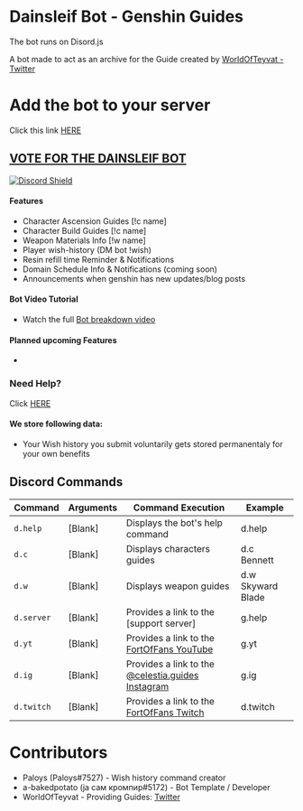 # Dainsleif Bot - Genshin Guides

The bot runs on Disord.js 

A bot made to act as an archive for the Guide created by [WorldOfTeyvat - Twitter](https://twitter.com/WorldOfTeyvat)

# Add the bot to your server

Click this link [HERE](https://discord.com/api/oauth2/authorize?client_id=872528910301163551&permissions=8&scope=bot%20applications.commands)

## [VOTE FOR THE DAINSLEIF BOT](https://top.gg/bot/872528910301163551/vote)

[![Discord Shield](https://discord.com/api/guilds/847884308353122396/widget.png?style=shield)](https://discord.gg/worldofteyvat)

#### Features

- Character Ascension Guides [!c name]
- Character Build Guides [!c name]
- Weapon Materials Info [!w name]
- Player wish-history (DM bot !wish)
- Resin refill time Reminder & Notifications
- Domain Schedule Info & Notifications (coming soon)
- Announcements when genshin has new updates/blog posts


#### Bot Video Tutorial

- Watch the full [Bot breakdown video](https://youtu.be/b4pmqyxYuQ4)

#### Planned upcoming Features

-

### Need Help?

Click [HERE](https://discord.gg/m2zg7tmsYv)

#### We store following data: 

- Your Wish history you submit voluntarily gets stored permanentaly for your own benefits

## Discord Commands

| Command                        | Arguments                  | Command Execution                                                                                                                                                                          | Example                              |
| ------------------------------ | -------------------------- | ------------------------------------------------------------------------------------------------------------------------------------------------------------------------------------ | ------------------------------------ |
| `d.help`                       | [Blank]                    | Displays the bot's help command 	| d.help 			|
| `d.c`                     	 | [Blank]                    | Displays characters guides 		| d.c Bennett 			|
| `d.w`                      	 | [Blank]                    | Displays weapon guides 			| d.w Skyward Blade 		|
| `d.server`                     | [Blank]                    | Provides a link to the [support server] | g.help			|
| `d.yt`                       	 | [Blank]                    | Provides a link to the [FortOfFans YouTube](https://bit.ly/FortYT) 	| g.yt 	    |
| `d.ig`                     	 | [Blank]                    | Provides a link to the [@celestia.guides Instagram](https://bit.ly/cele-ig) | g.ig  |
| `d.twitch`                     | [Blank]                    | Provides a link to the [FortOfFans Twitch](https://twitch.tv/FortOfFans)| d.twitch  |



# Contributors

- Paloys (Paloys#7527) - Wish history command creator
- a-bakedpotato (ја сам кромпир#5172) - Bot Template / Developer 
- WorldOfTeyvat - Providing Guides: [Twitter](https://twitter.com/WorldOfTeyvat?s=09)